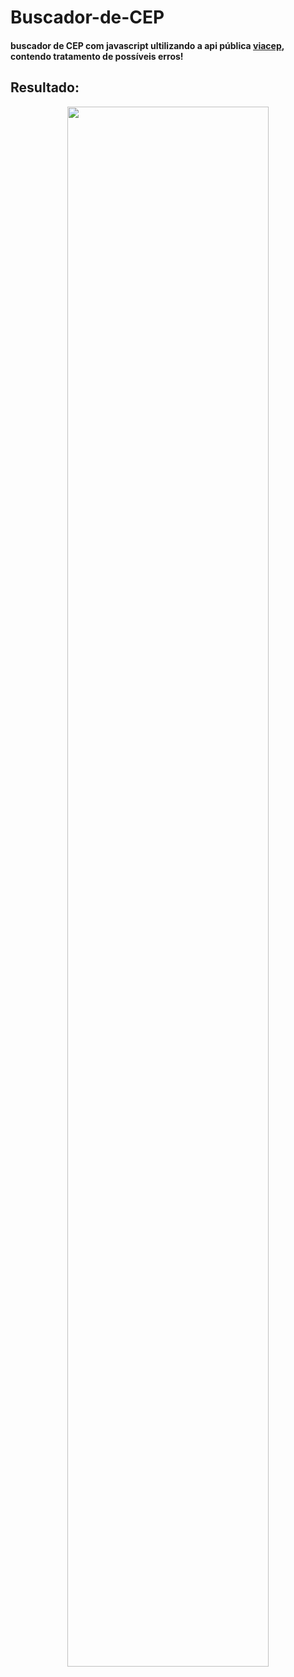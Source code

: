 # Buscador-de-CEP

#### buscador de CEP com javascript ultilizando a api pública [viacep](https://viacep.com.br/), contendo tratamento de possíveis erros!

## Resultado:

<div align="center">
  <img src="https://user-images.githubusercontent.com/78655591/150706889-e48e41ac-0bad-4391-98bf-f061f3813b21.JPG" width="80%" >
</div>
